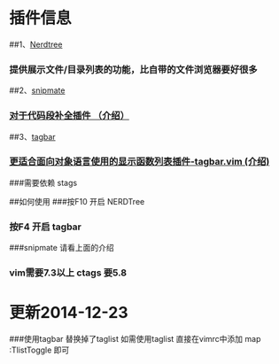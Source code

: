 # 插件信息
##1、<a href="http://www.vim.org/scripts/script.php?script_id=1658">Nerdtree</a>
###	提供展示文件/目录列表的功能，比自带的文件浏览器要好很多
##2、<a href="http://www.vim.org/scripts/script.php?script_id=2540">snipmate</a>
###	<a href="http://www.vimer.cn/2010/04/vimgvim%E4%B8%AD%E5%AF%B9snipmate%E7%9A%84%E5%B0%8F%E5%A6%99%E7%94%A8.html">对于代码段补全插件 （介绍）</a>
##3、<a href="http://www.vim.org/scripts/script.php?script_id=3465">tagbar</a>
###	<a href="http://www.vimer.cn/2011/03/%E6%9B%B4%E9%80%82%E5%90%88%E9%9D%A2%E5%90%91%E5%AF%B9%E8%B1%A1%E8%AF%AD%E8%A8%80%E4%BD%BF%E7%94%A8%E7%9A%84%E6%98%BE%E7%A4%BA%E5%87%BD%E6%95%B0%E5%88%97%E8%A1%A8%E6%8F%92%E4%BB%B6-tagbar-vim.html">更适合面向对象语言使用的显示函数列表插件-tagbar.vim (介绍)</a>
###需要依赖  stags
	
##如何使用
###按F10 开启 NERDTree
### 按F4 开启 tagbar
###snipmate 请看上面的介绍
###  vim需要7.3以上  ctags  要5.8

# 更新2014-12-23
###使用tagbar 替换掉了taglist  如需使用taglist 直接在vimrc中添加  map <F8> :TlistToggle<CR> 即可

